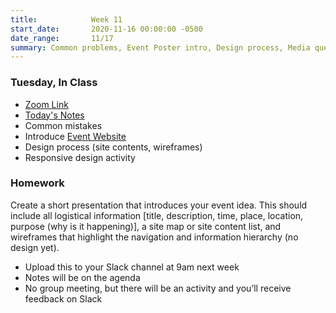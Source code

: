 ```yaml
---
title:            Week 11
start_date:       2020-11-16 00:00:00 -0500
date_range:       11/17
summary: Common problems, Event Poster intro, Design process, Media queries
---
```


### Tuesday, In Class

- [Zoom Link](https://NewSchool.zoom.us/my/nikafisher)
- [Today's Notes](https://paper.dropbox.com/doc/CIF20-Week-11--A_kvdh6zFf~yN3iWr5nu68tCAQ-G8Oar1Frok1fpcrU1hBCN)
- Common mistakes
- Introduce [Event Website](projects/event)
- Design process (site contents, wireframes)
- Responsive design activity

### Homework

Create a short presentation that introduces your event idea. This should include all logistical information [title, description, time, place, location, purpose (why is it happening)], a site map or site content list, and wireframes that highlight the navigation and information hierarchy (no design yet).
- Upload this to your Slack channel at 9am next week
- Notes will be on the agenda
- No group meeting, but there will be an activity and you&rsquo;ll receive feedback on Slack